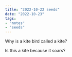 ```yaml
---
title: "2022-10-22 seeds"
date: "2022-10-23"
tags:
- "notes"
- "seeds"
---
```


Why is a kite bird called a kite?

Is this a kite because it soars?